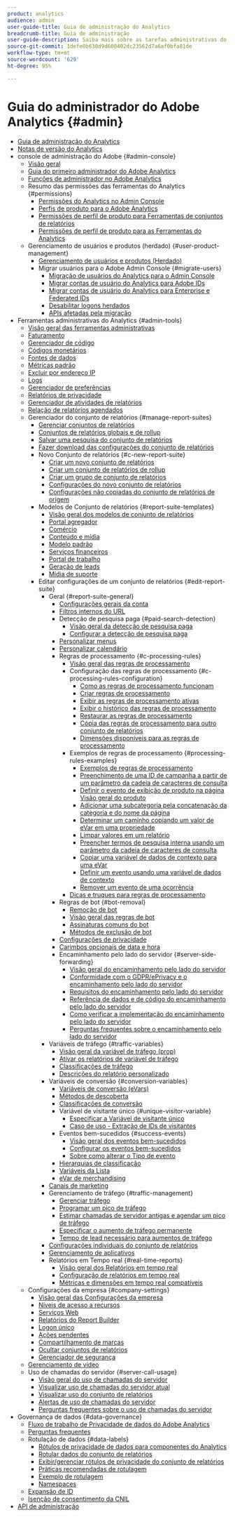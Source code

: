 ```yaml
---
product: analytics
audience: admin
user-guide-title: Guia de administração do Analytics
breadcrumb-title: Guia de administração
user-guide-description: Saiba mais sobre as tarefas administrativas do Analytics, como gerenciar usuários e produtos no Admin Console da Experience Cloud, configurar conjuntos de relatórios e muito mais.
source-git-commit: 1defe0b630d9d600402dc23562d7a6af0bfa81de
workflow-type: tm+mt
source-wordcount: '629'
ht-degree: 95%

---
```



# Guia do administrador do Adobe Analytics {#admin}

+ [Guia de administração do Analytics](home.md)
+ [Notas de versão do Analytics](https://experienceleague.adobe.com/docs/analytics/release-notes/latest.html?lang=pt-BR)
+ console de administração do Adobe {#admin-console}
   + [Visão geral](admin-console/home.md)
   + [Guia do primeiro administrador do Adobe Analytics](admin-console/first-admin-guide.md)
   + [Funções de administrador no Adobe Analytics](admin-console/admin-roles-in-analytics.md)
   + Resumo das permissões das ferramentas do Analytics {#permissions}
      + [Permissões do Analytics no Admin Console](admin-console/permissions/summary-tables.md)
      + [Perfis de produto para o Adobe Analytics](admin-console/permissions/product-profile.md)
      + [Permissões de perfil de produto para Ferramentas de conjuntos de relatórios](admin-console/permissions/report-suite-tools.md)
      + [Permissões de perfil de produto para as Ferramentas do Analytics](admin-console/permissions/analytics-tools.md)
   + Gerenciamento de usuários e produtos (herdado) {#user-product-management}
      + [Gerenciamento de usuários e produtos (Herdado)](admin-console/user-management2/user-management.md)
      + Migrar usuários para o Adobe Admin Console {#migrate-users}
         + [Migração de usuários do Analytics para o Admin Console](admin-console/user-management2/user-migration/c-migration-tool.md)
         + [Migrar contas de usuário do Analytics para Adobe IDs](admin-console/user-management2/user-migration/t-migrate-users.md)
         + [Migrar contas de usuário do Analytics para Enterprise e Federated IDs](admin-console/user-management2/user-migration/migrate-enterprise.md)
         + [Desabilitar logons herdados](admin-console/user-management2/user-migration/t-disable-legacy-login.md)
         + [APIs afetadas pela migração](admin-console/user-management2/user-migration/developer.md)
+ Ferramentas administrativas do Analytics {#admin-tools}
   + [Visão geral das ferramentas administrativas](admin/c-admin-tools.md)
   + [Faturamento](admin/billing-admin.md)
   + [Gerenciador de código](admin/code-manager-admin.md)
   + [Códigos monetários](admin/currency.md)
   + [Fontes de dados](admin/data-sources.md)
   + [Métricas padrão](admin/default-metrics.md)
   + [Excluir por endereço IP](admin/exclude-ip.md)
   + [Logs](admin/logs.md)
   + [Gerenciador de preferências](admin/preferences-manager.md)
   + [Relatórios de privacidade](admin/privacy-reporting.md)
   + [Gerenciador de atividades de relatórios](admin/reporting-activity.md)
   + [Relação de relatórios agendados](admin/scheduled-reports-admin.md)
   + Gerenciador do conjunto de relatórios {#manage-report-suites}
      + [Gerenciar conjuntos de relatórios](admin/c-manage-report-suites/report-suites-admin.md)
      + [Conjuntos de relatórios globais e de rollup](admin/c-manage-report-suites/rollup-report-suite.md)
      + [Salvar uma pesquisa do conjunto de relatórios](admin/c-manage-report-suites/t-report-suite-saved-search.md)
      + [Fazer download das configurações do conjunto de relatórios](admin/c-manage-report-suites/t-download-rs-settings.md)
      + Novo Conjunto de relatórios {#c-new-report-suite}
         + [Criar um novo conjunto de relatórios](admin/c-manage-report-suites/c-new-report-suite/t-create-a-report-suite.md)
         + [Criar um conjunto de relatórios de rollup](admin/c-manage-report-suites/c-new-report-suite/t-rollups.md)
         + [Criar um grupo de conjunto de relatórios](admin/c-manage-report-suites/c-new-report-suite/t-create-rs-group.md)
         + [Configurações do novo conjunto de relatórios](admin/c-manage-report-suites/c-new-report-suite/new-report-suite.md)
         + [Configurações não copiadas do conjunto de relatórios de origem](admin/c-manage-report-suites/c-new-report-suite/settings-not-copied-from-rs.md)
      + Modelos de Conjunto de relatórios {#report-suite-templates}
         + [Visão geral dos modelos de conjunto de relatórios](admin/c-manage-report-suites/c-report-suite-templates/report-suite-templates.md)
         + [Portal agregador](admin/c-manage-report-suites/c-report-suite-templates/aggregator-portal.md)
         + [Comércio](admin/c-manage-report-suites/c-report-suite-templates/commerce-admin.md)
         + [Conteúdo e mídia](admin/c-manage-report-suites/c-report-suite-templates/content-media.md)
         + [Modelo padrão](admin/c-manage-report-suites/c-report-suite-templates/default-rs-template.md)
         + [Serviços financeiros](admin/c-manage-report-suites/c-report-suite-templates/financial-services.md)
         + [Portal de trabalho](admin/c-manage-report-suites/c-report-suite-templates/job-portal.md)
         + [Geração de leads](admin/c-manage-report-suites/c-report-suite-templates/lead-generation.md)
         + [Mídia de suporte](admin/c-manage-report-suites/c-report-suite-templates/support-media.md)
      + Editar configurações de um conjunto de relatórios {#edit-report-suite}
         + Geral {#report-suite-general}
            + [Configurações gerais da conta](admin/c-manage-report-suites/c-edit-report-suites/general/general-acct-settings-admin.md)
            + [Filtros internos do URL](admin/c-manage-report-suites/c-edit-report-suites/general/internal-url-filter-admin.md)
            + Detecção de pesquisa paga {#paid-search-detection}
               + [Visão geral da detecção de pesquisa paga](admin/c-manage-report-suites/c-edit-report-suites/general/paid-search-detection/paid-search-detection.md)
               + [Configurar a detecção de pesquisa paga](admin/c-manage-report-suites/c-edit-report-suites/general/paid-search-detection/t-paid-search-detection.md)
            + [Personalizar menus](admin/c-manage-report-suites/c-edit-report-suites/general/customize-menus.md)
            + [Personalizar calendário](admin/c-manage-report-suites/c-edit-report-suites/general/custom-calendar.md)
            + Regras de processamento {#c-processing-rules}
               + [Visão geral das regras de processamento](admin/c-manage-report-suites/c-edit-report-suites/general/c-processing-rules/processing-rules.md)
               + Configuração das regras de processamento {#c-processing-rules-configuration}
                  + [Como as regras de processamento funcionam](admin/c-manage-report-suites/c-edit-report-suites/general/c-processing-rules/c-processing-rules-configuration/processing-rules-about.md)
                  + [Criar regras de processamento](admin/c-manage-report-suites/c-edit-report-suites/general/c-processing-rules/c-processing-rules-configuration/t-processing-rules.md)
                  + [Exibir as regras de processamento ativas](admin/c-manage-report-suites/c-edit-report-suites/general/c-processing-rules/c-processing-rules-configuration/t-processing-rules-view.md)
                  + [Exibir o histórico das regras de processamento](admin/c-manage-report-suites/c-edit-report-suites/general/c-processing-rules/c-processing-rules-configuration/t-processing-rule-view-history.md)
                  + [Restaurar as regras de processamento](admin/c-manage-report-suites/c-edit-report-suites/general/c-processing-rules/c-processing-rules-configuration/t-processing-rules-restore.md)
                  + [Cópia das regras de processamento para outro conjunto de relatórios](admin/c-manage-report-suites/c-edit-report-suites/general/c-processing-rules/c-processing-rules-configuration/t-processing-rules-copy-to-rs.md)
                  + [Dimensões disponíveis para as regras de processamento](admin/c-manage-report-suites/c-edit-report-suites/general/c-processing-rules/processing-rule-dimensions.md)
               + Exemplos de regras de processamento {#processing-rules-examples}
                  + [Exemplos de regras de processamento](admin/c-manage-report-suites/c-edit-report-suites/general/c-processing-rules/processing-rules-examples/processing-rules-examples.md)
                  + [Preenchimento de uma ID de campanha a partir de um parâmetro da cadeia de caracteres de consulta](admin/c-manage-report-suites/c-edit-report-suites/general/c-processing-rules/processing-rules-examples/processing-rules-populate-campaign-id.md)
                  + [Definir o evento de exibição de produto na página Visão geral do produto](admin/c-manage-report-suites/c-edit-report-suites/general/c-processing-rules/processing-rules-examples/setting-the-product-view-event.md)
                  + [Adicionar uma subcategoria pela concatenação da categoria e do nome da página](admin/c-manage-report-suites/c-edit-report-suites/general/c-processing-rules/processing-rules-examples/subcategory-concatenating.md)
                  + [Determinar um caminho copiando um valor de eVar em uma propriedade](admin/c-manage-report-suites/c-edit-report-suites/general/c-processing-rules/processing-rules-examples/processing-rules-determining-path.md)
                  + [Limpar valores em um relatório](admin/c-manage-report-suites/c-edit-report-suites/general/c-processing-rules/processing-rules-examples/clean-up-values-in-a-report.md)
                  + [Preencher termos de pesquisa interna usando um parâmetro da cadeia de caracteres de consulta](admin/c-manage-report-suites/c-edit-report-suites/general/c-processing-rules/processing-rules-examples/processing-rules-populating-internal-search.md)
                  + [Copiar uma variável de dados de contexto para uma eVar](admin/c-manage-report-suites/c-edit-report-suites/general/c-processing-rules/processing-rules-examples/processing-rules-copy-context-data.md)
                  + [Definir um evento usando uma variável de dados de contexto](admin/c-manage-report-suites/c-edit-report-suites/general/c-processing-rules/processing-rules-examples/processing-rules-copy-context-data-event.md)
                  + [Remover um evento de uma ocorrência](admin/c-manage-report-suites/c-edit-report-suites/general/c-processing-rules/processing-rules-examples/processing-rules-remove-event.md)
               + [Dicas e truques para regras de processamento](admin/c-manage-report-suites/c-edit-report-suites/general/c-processing-rules/processing-rules-tips.md)
            + Regras de bot {#bot-removal}
               + [Remoção de bot](admin/c-manage-report-suites/c-edit-report-suites/general/bot-removal/bot-removal.md)
               + [Visão geral das regras de bot](admin/c-manage-report-suites/c-edit-report-suites/general/bot-removal/bot-rules.md)
               + [Assinaturas comuns do bot](admin/c-manage-report-suites/c-edit-report-suites/general/bot-removal/bot-signatures.md)
               + [Métodos de exclusão de bot](admin/c-manage-report-suites/c-edit-report-suites/general/bot-removal/bot-exclusion-methods.md)
            + [Configurações de privacidade](admin/c-manage-report-suites/c-edit-report-suites/general/privacy-settings.md)
            + [Carimbos opcionais de data e hora](admin/c-manage-report-suites/c-edit-report-suites/general/timestamp-optional.md)
            + Encaminhamento pelo lado do servidor {#server-side-forwarding}
               + [Visão geral do encaminhamento pelo lado do servidor](admin/c-manage-report-suites/c-edit-report-suites/general/c-server-side-forwarding/ssf.md)
               + [Conformidade com o GDPR/ePrivacy e o encaminhamento pelo lado do servidor](admin/c-manage-report-suites/c-edit-report-suites/general/c-server-side-forwarding/ssf-gdpr.md)
               + [Requisitos do encaminhamento pelo lado do servidor](admin/c-manage-report-suites/c-edit-report-suites/general/c-server-side-forwarding/ssf-requirements.md)
               + [Referência de dados e de código do encaminhamento pelo lado do servidor](admin/c-manage-report-suites/c-edit-report-suites/general/c-server-side-forwarding/ssf-reference.md)
               + [Como verificar a implementação do encaminhamento pelo lado do servidor](admin/c-manage-report-suites/c-edit-report-suites/general/c-server-side-forwarding/ssf-verify.md)
               + [Perguntas frequentes sobre o encaminhamento pelo lado do servidor](admin/c-manage-report-suites/c-edit-report-suites/general/c-server-side-forwarding/ssf-faq.md)
         + Variáveis de tráfego {#traffic-variables}
            + [Visão geral da variável de tráfego (prop)](admin/c-manage-report-suites/c-edit-report-suites/c-traffic-variables/traffic-var.md)
            + [Ativar os relatórios de variável de tráfego](admin/c-manage-report-suites/c-edit-report-suites/c-traffic-variables/t-traffic-variable.md)
            + [Classificações de tráfego](admin/c-manage-report-suites/c-edit-report-suites/c-traffic-variables/traffic-classifications.md)
            + [Descrições do relatório personalizado](admin/c-manage-report-suites/c-edit-report-suites/c-traffic-variables/custom-desc-admin.md)
         + Variáveis de conversão {#conversion-variables}
            + [Variáveis de conversão (eVars)](admin/c-manage-report-suites/c-edit-report-suites/conversion-var-admin/conversion-var-admin.md)
            + [Métodos de descoberta](admin/c-manage-report-suites/c-edit-report-suites/conversion-var-admin/finding-methods.md)
            + [Classificações de conversão](admin/c-manage-report-suites/c-edit-report-suites/conversion-var-admin/conversion-classifications.md)
            + Variável de visitante único {#unique-visitor-variable}
               + [Especificar a Variável de visitante único](admin/c-manage-report-suites/c-edit-report-suites/conversion-var-admin/unique-visitor-variable-admin/t-unique-visitor-variable.md)
               + [Caso de uso - Extração de IDs de visitantes](admin/c-manage-report-suites/c-edit-report-suites/conversion-var-admin/unique-visitor-variable-admin/extract-visitorids-usecase.md)
            + Eventos bem-sucedidos {#success-events}
               + [Visão geral dos eventos bem-sucedidos](admin/c-manage-report-suites/c-edit-report-suites/conversion-var-admin/c-success-events/success-event.md)
               + [Configurar os eventos bem-sucedidos](admin/c-manage-report-suites/c-edit-report-suites/conversion-var-admin/c-success-events/t-success-events.md)
               + [Sobre como alterar o Tipo de evento](admin/c-manage-report-suites/c-edit-report-suites/conversion-var-admin/c-success-events/event-type.md)
            + [Hierarquias de classificação](admin/c-manage-report-suites/c-edit-report-suites/conversion-var-admin/classification-hierarchies.md)
            + [Variáveis da Lista](admin/c-manage-report-suites/c-edit-report-suites/conversion-var-admin/list-var-admin.md)
            + [eVar de merchandising](admin/c-manage-report-suites/c-edit-report-suites/conversion-var-admin/merchandising-evars.md)
         + [Canais de marketing](admin/c-manage-report-suites/c-edit-report-suites/marketing-channels-admin.md)
         + Gerenciamento de tráfego {#traffic-management}
            + [Gerenciar tráfego](admin/c-manage-report-suites/c-edit-report-suites/c-traffic-management/traffic-management.md)
            + [Programar um pico de tráfego](admin/c-manage-report-suites/c-edit-report-suites/c-traffic-management/t-traffic-schedule-spike.md)
            + [Estimar chamadas de servidor antigas e agendar um pico de tráfego](admin/c-manage-report-suites/c-edit-report-suites/c-traffic-management/traffic-spike-estimate-past-server-calls.md)
            + [Especificar o aumento de tráfego permanente](admin/c-manage-report-suites/c-edit-report-suites/c-traffic-management/t-traffic-permanent.md)
            + [Tempo de lead necessário para aumentos de tráfego](admin/c-manage-report-suites/c-edit-report-suites/c-traffic-management/traffic-lead-time.md)
         + [Configurações individuais do conjunto de relatórios](admin/c-manage-report-suites/c-edit-report-suites/individual-rs-settings.md)
         + [Gerenciamento de aplicativos](admin/c-manage-report-suites/c-edit-report-suites/mobile-management.md)
         + Relatórios em Tempo real {#real-time-reports}
            + [Visão geral dos Relatórios em tempo real](admin/c-manage-report-suites/c-edit-report-suites/realtime/realtime.md)
            + [Configuração de relatórios em tempo real](admin/c-manage-report-suites/c-edit-report-suites/realtime/t-realtime-admin.md)
            + [Métricas e dimensões em tempo real compatíveis](admin/c-manage-report-suites/c-edit-report-suites/realtime/realtime-metrics.md)
   + Configurações da empresa {#company-settings}
      + [Visão geral das Configurações da empresa](admin/company/c-company-settings.md)
      + [Níveis de acesso a recursos](admin/company/feature-access-levels.md)
      + [Serviços Web](admin/company/web-services-admin.md)
      + [Relatórios do Report Builder](admin/company/report-builder-reports-admin.md)
      + [Logon único](admin/company/single-signon-admin.md)
      + [Ações pendentes](admin/company/pending-actions-admin.md)
      + [Compartilhamento de marcas](admin/company/co-branding-admin.md)
      + [Ocultar conjuntos de relatórios](admin/company/c-hide-report-suites.md)
      + [Gerenciador de segurança](admin/company/security-manager.md)
   + [Gerenciamento de vídeo](admin/video-management.md)
   + Uso de chamadas do servidor {#server-call-usage}
      + [Visão geral do uso de chamadas do servidor](admin/c-server-call-usage/overage-overview.md)
      + [Visualizar uso de chamadas do servidor atual](admin/c-server-call-usage/server-call-usage-dashboard.md)
      + [Visualizar uso do conjunto de relatórios](admin/c-server-call-usage/report-suite-usage.md)
      + [Alertas de uso de chamadas do servidor](admin/c-server-call-usage/scu-alerts.md)
      + [Perguntas frequentes sobre o uso de chamadas do servidor](admin/c-server-call-usage/overage-faq.md)
+ Governança de dados {#data-governance}
   + [Fluxo de trabalho de Privacidade de dados do Adobe Analytics](c-data-governance/an-gdpr-workflow.md)
   + [Perguntas frequentes](c-data-governance/gdpr-faq.md)
   + Rotulação de dados {#data-labels}
      + [Rótulos de privacidade de dados para componentes do Analytics](c-data-governance/data-labeling/gdpr-labels.md)
      + [Rotular dados do conjunto de relatórios](c-data-governance/data-labeling/gdpr-setup-reportsuite.md)
      + [Exibir/gerenciar rótulos de privacidade do conjunto de relatórios](c-data-governance/data-labeling/gdpr-view-settings.md)
      + [Práticas recomendadas de rotulagem](c-data-governance/data-labeling/gdpr-analytics-ids.md)
      + [Exemplo de rotulagem](c-data-governance/data-labeling/gdpr-labeling-example.md)
      + [Namespaces](c-data-governance/data-labeling/gdpr-namespaces.md)
   + [Expansão de ID](c-data-governance/gdpr-id-expansion.md)
   + [Isenção de consentimento da CNIL](c-data-governance/cnil-consent-exemption.md)
+ [API de administração](c-admin-api/c-admin-api.md)
